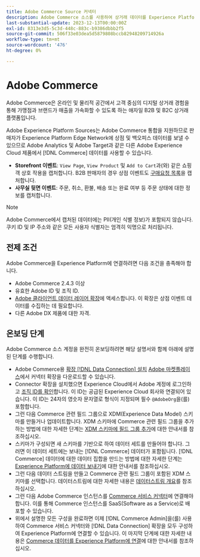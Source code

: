 ```yaml
---
title: Adobe Commerce Source 커넥터
description: Adobe Commerce 소스를 사용하여 상거래 데이터를 Experience Platform으로 가져오는 방법에 대해 알아봅니다.
last-substantial-update: 2023-12-13T00:00:00Z
exl-id: 8313e3d5-5c3d-448c-883c-b9386dbbb2f5
source-git-commit: 506f33e03dea5d5879808bccb82948209714926a
workflow-type: tm+mt
source-wordcount: '476'
ht-degree: 0%

---
```


# Adobe Commerce

Adobe Commerce은 온라인 및 물리적 공간에서 고객 중심의 디지털 상거래 경험을 통해 가맹점과 브랜드가 매출을 가속화할 수 있도록 하는 애자일 B2B 및 B2C 상거래 플랫폼입니다.

Adobe Experience Platform Sources는 Adobe Commerce 통합을 지원하므로 판매자가 Experience Platform Edge Network에 상점 및 백오피스 데이터를 보낼 수 있으므로 Adobe Analytics 및 Adobe Target과 같은 다른 Adobe Experience Cloud 제품에서 [!DNL Commerce] 데이터를 사용할 수 있습니다.

* **Storefront 이벤트**: `View Page`, `View Product` 및 `Add to Cart`과(와) 같은 쇼핑객 상호 작용을 캡처합니다. B2B 판매자의 경우 상점 이벤트도 [구매요청 목록](<https://experienceleague.adobe.com/docs/commerce-admin/b2b/requisition-lists/requisition-lists.html>)을 캡처합니다.
* **사무실 뒷면 이벤트**: 주문, 취소, 환불, 배송 또는 완료 여부 등 주문 상태에 대한 정보를 캡처합니다.

>[!NOTE]
>
>Adobe Commerce에서 캡처된 데이터에는 PII(개인 식별 정보)가 포함되지 않습니다. 쿠키 ID 및 IP 주소와 같은 모든 사용자 식별자는 엄격히 익명으로 처리됩니다.

## 전제 조건

Adobe Commerce을 Experience Platform에 연결하려면 다음 조건을 충족해야 합니다.

* Adobe Commerce 2.4.3 이상
* 유효한 Adobe ID 및 조직 ID.
* [Adobe 클라이언트 데이터 레이어 확장](../../../tags/extensions/client/client-data-layer/overview.md)에 액세스합니다. 이 확장은 상점 이벤트 데이터를 수집하는 데 필요합니다.
* 다른 Adobe DX 제품에 대한 자격.

## 온보딩 단계

Adobe Commerce 소스 계정을 완전히 온보딩하려면 해당 설명서와 함께 아래에 설명된 단계를 수행합니다.

* Adobe Commerce용 [확장 [!DNL Data Connection] 설치](https://experienceleague.adobe.com/docs/commerce-merchant-services/data-connection/fundamentals/install.html) [Adobe 마켓플레이스](https://commercemarketplace.adobe.com/magento-experience-platform-connector.html)에서 커넥터 확장을 다운로드할 수 있습니다.
* Connector 확장을 설치했으면 Experience Cloud에서 Adobe 계정에 로그인하고 [조직 ID를 확인](https://experienceleague.adobe.com/docs/core-services/interface/administration/organizations.html#concept_EA8AEE5B02CF46ACBDAD6A8508646255)합니다. 이 ID는 공급된 Experience Cloud 회사와 연결되어 있습니다. 이 ID는 24자의 영숫자 문자열로 형식이 지정되며 필수 `@AdobeOrg`을(를) 포함합니다.
* 그런 다음 Commerce 관련 필드 그룹으로 XDM(Experience Data Model) 스키마를 만들거나 업데이트합니다. XDM 스키마에 Commerce 관련 필드 그룹을 추가하는 방법에 대한 자세한 단계는 [XDM 스키마에 필드 그룹 추가](https://experienceleague.adobe.com/docs/commerce-merchant-services/data-connection/fundamentals/update-xdm.html)에 대한 안내서를 참조하십시오.
* 스키마가 구성되면 새 스키마를 기반으로 하여 데이터 세트를 만들어야 합니다. 그러면 이 데이터 세트에는 보내는 [!DNL Commerce] 데이터가 포함됩니다. [!DNL Commerce] 데이터에 대한 데이터 집합을 만드는 방법에 대한 자세한 단계는 [Experience Platform에 데이터 보내기](https://experienceleague.adobe.com/docs/platform-learn/implement-mobile-sdk/experience-cloud/platform.html#create-a-dataset)에 대한 안내서를 참조하십시오.
* 그런 다음 데이터 스트림을 만들고 Commerce 관련 필드 그룹이 포함된 XDM 스키마를 선택합니다. 데이터스트림에 대한 자세한 내용은 [데이터스트림 개요](https://experienceleague.adobe.com/docs/experience-platform/datastreams/overview.html)를 참조하십시오.
* 그런 다음 Adobe Commerce 인스턴스를 [Commerce 서비스 커넥터](https://experienceleague.adobe.com/docs/commerce-merchant-services/user-guides/integration-services/saas.html)에 연결해야 합니다. 이를 통해 Commerce 인스턴스를 SaaS(Software as a Service)로 배포할 수 있습니다.
* 위에서 설명한 모든 구성을 완료하면 이제 [!DNL Commerce Admin]을(를) 사용하여 Commerce 서비스 커넥터와 [!DNL Data Connection] 확장을 모두 구성하여 Experience Platform에 연결할 수 있습니다. 이 마지막 단계에 대한 자세한 내용은 [Commerce 데이터를 Experience Platform에 연결](https://experienceleague.adobe.com/docs/commerce-merchant-services/data-connection/fundamentals/connect-data.html)에 대한 안내서를 참조하십시오.

